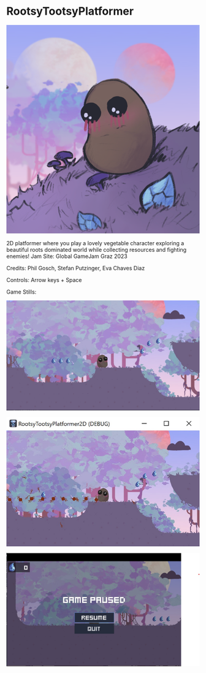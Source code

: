 # RootsyTootsyPlatformer

![banner](screenshots/banner.png)

2D platformer where you play a lovely vegetable character exploring a beautiful roots dominated world while collecting resources and fighting enemies!
Jam Site: Global GameJam Graz 2023

Credits: Phil Gosch, Stefan Putzinger, Eva Chaves Diaz

Controls: Arrow keys + Space

Game Stills: 

![screenshot 1](screenshots/1.jpg)

![screenshot 2](screenshots/2.jpg)

![screenshot 3](screenshots/3.jpg)
